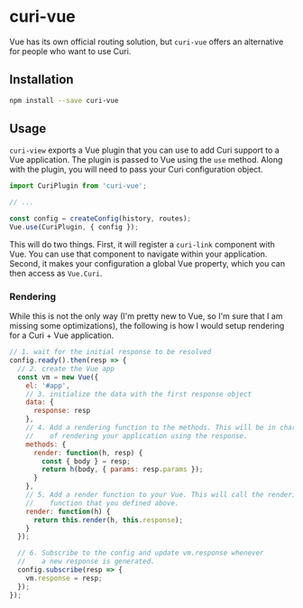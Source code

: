 # curi-vue

Vue has its own official routing solution, but `curi-vue` offers an alternative for people who want to use Curi.

## Installation

```sh
npm install --save curi-vue
```

## Usage

`curi-view` exports a Vue plugin that you can use to add Curi support to a Vue application. The plugin is passed to Vue using the `use` method. Along with the plugin, you will need to pass your Curi configuration object.

```js
import CuriPlugin from 'curi-vue';

// ...

const config = createConfig(history, routes);
Vue.use(CuriPlugin, { config });
```

This will do two things. First, it will register a `curi-link` component with Vue. You can use that component to navigate within your application. Second, it makes your configuration a global Vue property, which you can then access as `Vue.Curi`.

### Rendering

While this is not the only way (I'm pretty new to Vue, so I'm sure that I am missing some optimizations), the following is how I would setup rendering for a Curi + Vue application.

```js
// 1. wait for the initial response to be resolved
config.ready().then(resp => {
  // 2. create the Vue app
  const vm = new Vue({
    el: '#app',
    // 3. initialize the data with the first response object
    data: {
      response: resp
    },
    // 4. Add a rendering function to the methods. This will be in charge
    //    of rendering your application using the response.
    methods: {
      render: function(h, resp) {
        const { body } = resp;
        return h(body, { params: resp.params });
      }
    },
    // 5. Add a render function to your Vue. This will call the rendering
    //    function that you defined above.
    render: function(h) {
      return this.render(h, this.response);
    }
  });

  // 6. Subscribe to the config and update vm.response whenever
  //    a new response is generated.
  config.subscribe(resp => {
    vm.response = resp;
  });
});
```
